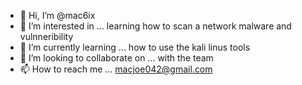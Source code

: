 - 👋 Hi, I’m @mac6ix 
- 👀 I’m interested in ... learning how to scan a network malware and vulnneribility
- 🌱 I’m currently learning ... how to use the kali linus tools
- 💞️ I’m looking to collaborate on ... with the team
- 📫 How to reach me ... macjoe042@gmail.com

<!---
mac6ix/mac6ix is a ✨ special ✨ repository because its `README.md` (this file) appears on your GitHub profile.
You can click the Preview link to take a look at your changes.
--->
